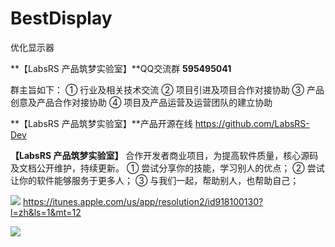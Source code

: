 # BestDisplay
优化显示器


**【LabsRS 产品筑梦实验室】**QQ交流群 **595495041**

群主旨如下：
① 行业及相关技术交流
② 项目引进及项目合作对接协助
③ 产品创意及产品合作对接协助
④ 项目及产品运营及运营团队的建立协助

**【LabsRS 产品筑梦实验室】**产品开源在线 https://github.com/LabsRS-Dev

**【LabsRS 产品筑梦实验室】** 合作开发者商业项目，为提高软件质量，核心源码及文档公开维护，持续更新。
① 尝试分享你的技能，学习别人的优点；
② 尝试让你的软件能够服务于更多人；
③ 与我们一起，帮助别人，也帮助自己；




[![](http://res.cloudinary.com/dfzokzfi5/image/upload/c_scale,w_124/v1411092419/app-store-button_pw05je.png)](https://itunes.apple.com/us/app/resolution2/id918100130?l=zh&ls=1&mt=12) https://itunes.apple.com/us/app/resolution2/id918100130?l=zh&ls=1&mt=12

![](http://a5.mzstatic.com/us/r30/Purple3/v4/52/ad/e9/52ade902-b3bf-da28-9c01-cf12d48f08fd/screen800x500.jpeg)
